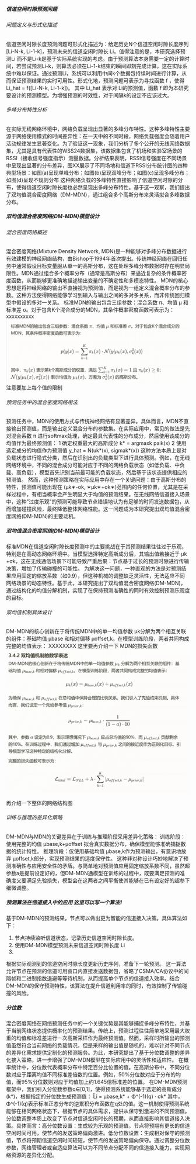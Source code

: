 ##### 信道空闲时隙预测问题
###### 问题定义与形式化描述
信道空闲时隙长度预测问题可形式化描述为：给定历史N个信道空闲时隙长度序列 [Li-N-k, Li-1-k]，预测未来的信道空闲时隙长 Li。值得注意的是，本研究选择预测Li 而不是Li-k是基于实际系统实现的考虑。由于预测算法本身需要一定的计算时间，若尝试预测Li-k，则算法必须在Li-1-k结束的瞬间即刻完成计算，这在实际系统中难以保证。通过预测Li，系统可以利用中间k个数据包持续时间进行计算，从而保证预测结果的实时可用性。形式化地，预测问题可表示为寻找函数 f ，使得 Li_hat = f([Li-N-k, Li-1-k])。 其中 Li_hat 表示对 Li的预测值，函数 f 即为本研究要设计的预测模型。为增强预测的时效性，对于间隔k的设定不应该过大。

###### 多峰分布特性分析
在实际无线网络环境中，网络负载呈现出显著的多峰分布特性。这种多峰特性主要源于网络使用模式的时间差异性：在一天中的不同时段，网络负载强度会随着用户活动规律发生显著变化。为了验证这一现象，我们分析了多个公开的无线网络数据集，尤其是具有代表性的WSS24数据集，该数据集包含了机场和实验室场景的RSSI（接收信号强度指示）测量数据。分析结果表明，RSSI信号强度在不同场景中呈现出显著的分布差异，图XX展示了不同场地和信道下RSSI分布统计图的四种典型场景：如图(a)呈现单峰分布；如图(b)呈现双峰分布；如图(c)呈现多峰分布；如图(d)呈现不规则分布
这种网络负载的多峰特性直接影响了信道空闲时隙的分布，使得信道空闲时隙长度也必然呈现出多峰分布特性。基于这一观察，我们提出了双均值混合密度网络（DM-MDN），通过组合多个高斯分布来灵活拟合多峰数据分布。

##### 双均值混合密度网络(DM-MDN)模型设计
###### 混合密度网络概述
混合密度网络(Mixture Density Network, MDN)是一种能够对多峰分布数据进行有效建模的神经网络结构，由Bishop于1994年首次提出。传统神经网络在回归任务中通常假设目标变量服从单一的高斯分布，这在处理多峰分布数据时存在明显局限性。MDN通过组合多个概率分布（通常是高斯分布）来逼近复杂的条件概率密度函数，从而能够更准确地描述输出变量的不确定性和多模态特性。
MDN的核心思想是将神经网络的输出不直接视为预测值，而是视为一组定义混合概率分布的参数。这种方法使得网络能够学习到输入与输出之间的多对多关系，而非传统回归模型中假设的多对一关系。
标准MDN的输出包含三组参数：混合系数 π、均值 μ 和标准差 σ。对于包含K个混合成分的MDN，其条件概率密度函数可表示为：
xxxxxxxxxx
![alt text](image.png)
注意要加上每个值的限制
###### 预测任务中的混合密度网络用法
预测任务中，MDN的使用方式与传统神经网络有显著差异。具体而言，MDN不直接输出预测值，而是输出定义混合分布的参数集。在实际应用中，常见的做法是先对混合系数 π 进行softmax处理，确定最具代表性的分布成分，然后使用该成分的均值作为最终预测值：
1 确定权重最大的高斯成分 k* = argmaxk paik(x)
2 使用选定成分的均值作为预测值 y_hat = N(uk*(x), sigmak*(x))
这种方法本质上是对负载状态进行隐式分类，然后在识别出的负载类型下进行具体预测。例如，在无线网络环境中，不同的混合成分可能对应于不同的网络负载状态（如低负载、中负载、高负载），模型首先识别当前最可能的负载状态，然后基于该状态提供相应的预测值。
然而，这种预测策略在实际应用中存在一个关键问题：由于高斯分布的特性，预测值可能出现在 (μk∗​-σk, ∗μk∗​+σk∗)​ 范围内的任何位置，尤其是在采样过程中，有相当概率会产生明显大于均值的预测结果。在无线网络信道接入场景中，这种"过度乐观"的预测可能导致节点错误地认为有足够的时间发送数据包，从而增加碰撞风险，最终降低整体网络性能。这一问题成为本研究提出双均值混合密度网络(DM-MDN)的主要动机。
##### 双均值混合密度网络(DM-MDN)模型设计
标准MDN在信道空闲时隙长度预测中的主要挑战在于其预测结果往往过于乐观，特别是在高动态网络环境中。当模型选择特定高斯成分后，其输出值若接近于 μk​+σk​，这在无线通信场景下可能导致严重后果：节点基于过长的预测时隙进行传输决策，增加了传输碰撞的可能性。
为解决这一问题，一种直观的方法是对预测结果应用固定的缩放系数（如0.9），但这种机械的调整缺乏灵活性，无法适应不同网络场景的动态特性。基于此，本研究提出了双均值混合密度网络(DM-MDN)，通过结构化的均值分解机制，实现了在保持预测准确性的同时有效控制预测乐观度的目标。
###### 双均值机制具体设计
DM-MDN的核心创新在于将传统MDN中的单一均值参数 μk​ 分解为两个相互关联的组件：基础均值 μbase​ 和相对偏移 μoffset,k​。在模型训练阶段，两者共同构成完整的均值表示： XXXXXXXX
这里要再介绍一下 MDN的损失函数
![alt text](image-1.png)

再介绍一下整体的网络结构图
###### 训练与推理的差异化策略
DM-MDN与MDN的关键差异在于训练与推理阶段采用差异化策略：
训练阶段：使用完整的均值 μbase,k+μoffset 拟合真实数据分布，确保模型能够准确捕捉数据的统计特性。
推理阶段：仅使用基础均值 μbase,k作为预测输出，有意识地放弃 μoffset,k部分，实现预测结果的适度保守性。
这种非对称设计巧妙地解决了预测准确性与应用安全性的矛盾。与简单地对预测值应用固定缩放系数不同，虽然超参数a是提前设定好的，但DM-MDN通模型在训练的过程中，既要满足预测的准确度又要满足先验损失，模型会在这两者之间平衡使其能够在已有设定好的超参下细微调整。

##### 预测算法在信道接入中的应用   这里可以写一个算法1
基于DM-MDN的预测结果，节点可以做出更为智能的信道接入决策。具体算法如下：

1. 节点持续监听信道状态，记录历史信道空闲时隙长度。
2. 使用DM-MDN模型预测未来信道空闲时隙长度 Li
3. 
根据实际观测到的信道空闲时隙长度更新历史序列，准备下一轮预测。
这一算法允许节点在预测的信道可用窗口内直接发送数据包，省略了CSMA/CA协议中的间隔帧和二进制指数退避等等待机制，从而提高单个节点的信道接入效率。结合DM-MDN的保守预测特性，该算法在提升信道利用率的同时，有效控制了传输碰撞的风险。

##### 分位数
混合密度网络在网络预测任务中的一个关键优势是其能够捕捉多峰分布特性，并基于当前网络状态提供概率化的预测结果。传统上，预测过程往往简单地采用最大权重的均值和标准差进行一次高斯采样作为最终预测值。然而，采样时所输出的预测值虽然符合当前网络的负载情况，但是采样的输出值是随机的，难以针对不同节点的差异化需求提供定制化的预测服务。为此，本研究提出了基于分位数调整的差异化接入策略，进一步增强了DM-MDN模型在实际应用中的灵活性和适应性。
在概率统计中，分位数代表概率分布中特定百分比位置的值。在高斯分布中，不同分位数对应于距离均值不同标准差倍数的位置。例如，50%分位数对应于分布的均值，而95%分位数则对应于均值加上约1.645倍标准差的位置。
在DM-MDN预测框架中，我们引入分位数参数q∈[0,1]，使得预测系统能够基于选定的高斯成分(k*)，根据指定的分位数生成预测值：
L̂i = μbase,k* + Φ^(-1)(q) · σk*
其中，Φ^(-1)(q)表示标准正态分布的逆累积分布函数在q处的值。这一机制使得预测系统能够在相同网络状态下，根据节点的具体需求，提供从保守到激进的不同预测值。
分位数调整本质上改变了节点对信道空闲时长的预期，从而直接影响其信道接入决策。具体而言：高分位数设置：生成较为乐观的预测值，节点将预期有更长的信道空闲时间可用，使节点的发送策略偏向激进。低分位数设置：生成相对保守的预测值，节点将预期信道空闲时间较短，使节点的发送策略偏向保守。通过调整分位数参数，网络管理者或自适应算法可以为不同节点分配不同的信道接入能力，实现网络资源的差异化分配。
